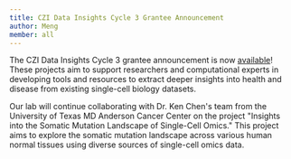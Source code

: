 ```yaml
---
title: CZI Data Insights Cycle 3 Grantee Announcement
author: Meng
member: all
---
```


The CZI Data Insights Cycle 3 grantee announcement is now [available](https://chanzuckerberg.com/science/programs-resources/cell-science/data-insights/?cycle=3)! These projects aim to support researchers and computational experts in developing tools and resources to extract deeper insights into health and disease from existing single-cell biology datasets.

Our lab will continue collaborating with Dr. Ken Chen's team from the University of Texas MD Anderson Cancer Center on the project "Insights into the Somatic Mutation Landscape of Single-Cell Omics." This project aims to explore the somatic mutation landscape across various human normal tissues using diverse sources of single-cell omics data.

